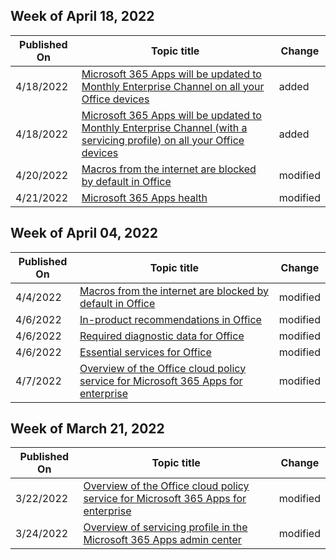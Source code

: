 <!-- This file is generated automatically each week. Changes made to this file will be overwritten.-->



## Week of April 18, 2022


| Published On |Topic title | Change |
|------|------------|--------|
| 4/18/2022 | [Microsoft 365 Apps will be updated to Monthly Enterprise Channel on all your Office devices](/DeployOffice/other/devices-updating-monthly-enterprise-channel) | added |
| 4/18/2022 | [Microsoft 365 Apps will be updated to Monthly Enterprise Channel (with a servicing profile) on all your Office devices](/DeployOffice/other/devices-updating-servicing-profile) | added |
| 4/20/2022 | [Macros from the internet are blocked by default in Office ](/DeployOffice/security/internet-macros-blocked) | modified |
| 4/21/2022 | [Microsoft 365 Apps health](/DeployOffice/admincenter/microsoft-365-apps-health) | modified |


## Week of April 04, 2022


| Published On |Topic title | Change |
|------|------------|--------|
| 4/4/2022 | [Macros from the internet are blocked by default in Office ](/DeployOffice/security/internet-macros-blocked) | modified |
| 4/6/2022 | [In-product recommendations in Office](/DeployOffice/privacy/in-product-recommendations) | modified |
| 4/6/2022 | [Required diagnostic data for Office](/DeployOffice/privacy/required-diagnostic-data) | modified |
| 4/6/2022 | [Essential services for Office](/DeployOffice/privacy/essential-services) | modified |
| 4/7/2022 | [Overview of the Office cloud policy service for Microsoft 365 Apps for enterprise](/DeployOffice/admincenter/overview-office-cloud-policy-service) | modified |


## Week of March 21, 2022


| Published On |Topic title | Change |
|------|------------|--------|
| 3/22/2022 | [Overview of the Office cloud policy service for Microsoft 365 Apps for enterprise](/DeployOffice/admincenter/overview-office-cloud-policy-service) | modified |
| 3/24/2022 | [Overview of servicing profile in the Microsoft 365 Apps admin center](/DeployOffice/admincenter/servicing-profile) | modified |

